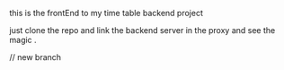 this is the frontEnd to my time table backend project 

just clone the repo and link the backend server in the proxy and see the magic .

// new branch
